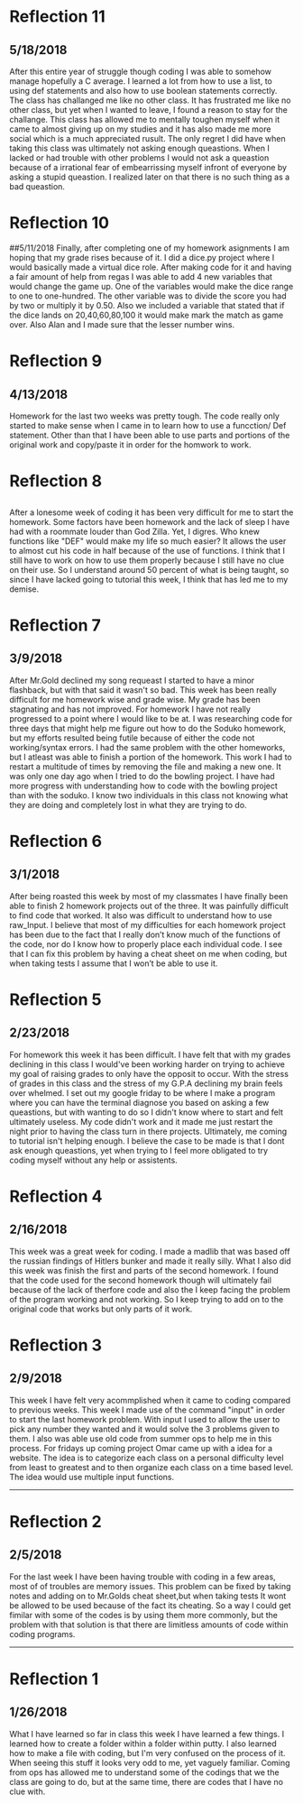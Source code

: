 # Reflection 11
## 5/18/2018
After this entire year of struggle though coding I was able to somehow manage hopefully a C average. I learned a lot from how to use a list, to using def statements and also how to use boolean statements correctly. The class has challanged me like no other class. It has frustrated me like no other class, but yet when I wanted to leave, I found a reason to stay for the challange. This class has allowed me to mentally toughen myself when it came to almost giving up on my studies and it has also made me more social which is a much appreciated rusult. The only regret I did have when taking this class was ultimately not asking enough queastions. When I lacked or had trouble with other problems I would not ask a queastion because of a irrational fear of embearrissing myself infront of everyone by asking a stupid queastion. I realized later on that there is no such thing as a bad queastion. 


# Reflection 10
##5/11/2018
Finally, after completing one of my homework asignments I am hoping that my grade rises because of it. I did a dice.py project where I would basically made a virtual dice role. After making code for it and having a fair amount of help from regas I was able to add 4 new variables that would change the game up. One of the variables would make the dice range to one to one-hundred. The other variable was to divide the score you had by two or multiply it by 0.50. Also we included a variable that stated that if the dice lands on 20,40,60,80,100 it would make mark the match as game over. Also Alan and I made sure that the lesser number wins. 

# Reflection 9
## 4/13/2018
Homework for the last two weeks was pretty tough. The code really only started to make sense when I came in to learn how to use a funcction/ Def statement. Other than that I have been able to use parts and portions of the original work and copy/paste it in order for the homwork to work.

# Reflection 8 
##

After a lonesome week of coding it has been very difficult for me to start the homework. Some factors have been homework and the lack of sleep I have had with a roommate louder than God Zilla. Yet, I digres. Who knew functions like "DEF" would make my life so much easier? It allows the user to almost cut his code in half because of the use of functions. I think that I still have to work on how to use them properly because I still have no clue on their use. So I understand around 50 percent of what is being taught, so since I have lacked going to tutorial this week, I think that has led me to my demise. 

# Reflection 7
## 3/9/2018

After Mr.Gold declined my song requeast I started to have a minor flashback, but with that said it wasn't so bad. This week has been really difficult for me homework wise and grade wise. My grade has been stagnating and has not improved. For homework I have not really progressed to a point where I would like to be at. I was researching code for three days that might help me figure out how to do the Soduko homework, but my efforts resulted being futile because of either the code not working/syntax errors. I had the same problem with the other homeworks, but I atleast was able to finish a portion of the homework. This work I had to restart a multitude of times by removing the file and making a new one. It was only one day ago when I tried to do the bowling project. I have had more progress with understanding how to code with the bowling project than with the soduko. I know two  individuals in this class not knowing what they are doing and completely lost in what they are trying to do. 

# Reflection 6
## 3/1/2018

After being roasted this week by most of my classmates I have finally been able to finish 2 homework projects out of the three. It was painfully difficult to find code that worked. It also was difficult to understand how to use raw_Input. I believe that most of my difficulties for each homework project has been due to the fact that I really don’t know much of the functions of the code, nor do I know how to properly place each individual code. I see that I can fix this problem by having a cheat sheet on me when coding, but when taking tests I assume that I won’t be able to use it.


# Reflection 5
## 2/23/2018
For homework this week it has been difficult. I have felt that with my grades declining in this class I would've been working harder on trying to achieve my goal of raising grades to only have the opposit to occur. With the stress of grades in this class and the stress of my G.P.A declining my brain feels over whelmed. I set out my google friday to be where I make a program where you can have the terminal diagnose you based on asking a few queastions, but with wanting to do so I didn't know where to start and felt ultimately useless. My code didn't work and it made me just restart the night prior to having the class turn in there projects. Ultimately, me coming to tutorial isn't helping enough. I believe the case to be made is that I dont ask enough queastions, yet when trying to I feel more obligated to try coding myself without any help or assistents. 


# Reflection 4
## 2/16/2018
This week was a great week for coding. I made a madlib that was based off the russian findings of Hitlers bunker and made it really silly. What I also did this week was finish the first and parts of the second homework. I found that the code used for the second homework though will ultimately fail because of the lack of therfore code and also the I keep facing the problem of the program working and not working. So I keep trying to add on to the original code that works but only parts of it work.



# Reflection 3
## 2/9/2018
This week I have felt very acommplished when it came to coding compared to previous weeks. This week I made use of the command "input" in order to start the last homework problem. With input I used to allow the user to pick any number they wanted and it would solve the 3 problems given to them. I also was able use old code from summer ops to help me in this process. For fridays up coming project Omar came up with a idea for a website. The idea is to categorize each class on a personal difficulty level from least to greatest and to then organize each class on a time based level. The idea would use multiple input functions.  

---

# Reflection 2
## 2/5/2018
For the last week I have been having trouble with coding in a few areas, most of of troubles are memory issues. This problem can be fixed by taking notes and adding on to Mr.Golds cheat sheet,but when taking tests It wont be allowed to be used because of the fact its cheating. So a way I could get fimilar with some of the codes is by using them more commonly, but the problem with that solution is that there are limitless amounts of code within coding programs.

---

# Reflection 1
## 1/26/2018
What I have learned so far in class this week I have learned a few things. I learned how to create a folder within a folder within putty. I also learned how to make a file with coding, but I'm very confused on the process of it. When seeing this stuff it looks very odd to me, yet vaguely familiar. Coming from ops has allowed me to understand some of the codings that we the class are going to do, but at the same time, there are codes that I have no clue with.

